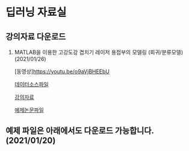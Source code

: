# 딥러닝 자료실

## 강의자료 다운로드

1. MATLAB을 이용한 고강도강 겹치기 레이저 용접부의 모델링 (회귀/분류모델) (2021/01/26)

    [동영상]<https://youtu.be/o9aVjBHEEbU>
  
    [데이터소스파일](/lec1/all_data.xlsx)
  
    [강의자료](/lec1/slide1.pdf)
  
    [예제논문파일](/lec1/paper1.pdf) 
    




    
    
    

## 예제 파일은 아래에서도 다운로드 가능합니다. (2021/01/20)
